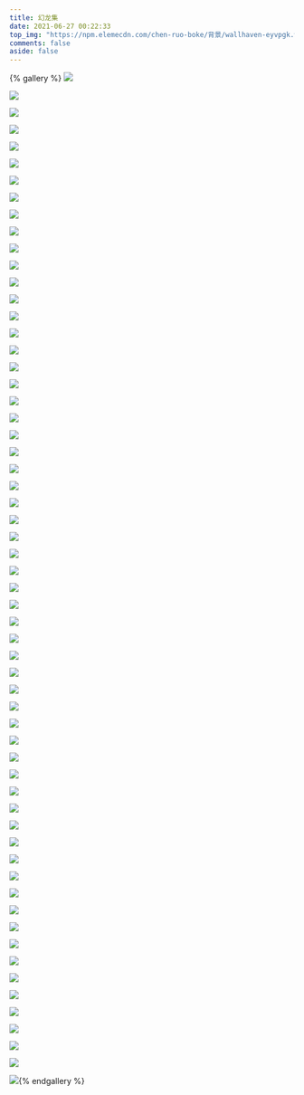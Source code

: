 ```yaml
---
title: 幻龙集
date: 2021-06-27 00:22:33
top_img: "https://npm.elemecdn.com/chen-ruo-boke/背景/wallhaven-eyvpgk.webp"
comments: false
aside: false
---
```


{% gallery %}
![](https://npm.elemecdn.com/chen-ruo-boke/相册-龙/wallhaven-ne78er.webp)

![](https://npm.elemecdn.com/chen-ruo-boke/相册-龙/wallhaven-28dq89.webp)

![](https://npm.elemecdn.com/chen-ruo-boke/相册-龙/wallhaven-6kv3rq.webp)

![](https://npm.elemecdn.com/chen-ruo-boke/相册-龙/wallhaven-dpk7p3.webp)

![](https://npm.elemecdn.com/chen-ruo-boke/相册-龙/wallhaven-v9o695.webp)

![](https://npm.elemecdn.com/chen-ruo-boke/相册-龙/wallhaven-yjl5gl.webp)

![](https://npm.elemecdn.com/chen-ruo-boke/相册-龙/wallhaven-13lr5g.webp)

![](https://npm.elemecdn.com/chen-ruo-boke/相册-龙/wallhaven-5do985.webp)

![](https://npm.elemecdn.com/chen-ruo-boke/相册-龙/wallhaven-g8dejl.webp)

![](https://npm.elemecdn.com/chen-ruo-boke/相册-龙/wallhaven-w8oo9x.webp)

![](https://npm.elemecdn.com/chen-ruo-boke/相册-龙/wallhaven-kwlvq7.webp)

![](https://npm.elemecdn.com/chen-ruo-boke/相册-龙/wallhaven-4xk36d.webp)

![](https://npm.elemecdn.com/chen-ruo-boke/相册-龙/wallhaven-4vgrwp.webp)

![](https://npm.elemecdn.com/chen-ruo-boke/相册-龙/wallhaven-0wp5pn.webp)

![](https://npm.elemecdn.com/chen-ruo-boke/相册-龙/wallhaven-k9xex7.webp)

![](https://npm.elemecdn.com/chen-ruo-boke/相册-龙/wallhaven-ym5gkg.webp)

![](https://npm.elemecdn.com/chen-ruo-boke/相册-龙/wallhaven-r2p9rj.webp)

![](https://npm.elemecdn.com/chen-ruo-boke/相册-龙/wallhaven-45w7v8.webp)

![](https://npm.elemecdn.com/chen-ruo-boke/相册-龙/wallhaven-47jlgy.webp)

![](https://npm.elemecdn.com/chen-ruo-boke/相册-龙/wallhaven-83zmxj.webp)

![](https://npm.elemecdn.com/chen-ruo-boke/相册-龙/wallhaven-j58o6w.webp)

![](https://npm.elemecdn.com/chen-ruo-boke/相册-龙/wallhaven-eyvkw8.webp)

![](https://npm.elemecdn.com/chen-ruo-boke/相册-龙/wallhaven-4l1o6l.webp)

![](https://npm.elemecdn.com/chen-ruo-boke/相册-龙/wallhaven-837e9j.webp)

![](https://npm.elemecdn.com/chen-ruo-boke/相册-龙/wallhaven-0p1omj.webp)

![](https://npm.elemecdn.com/chen-ruo-boke/相册-龙/wallhaven-3k3p93.webp)

![](https://npm.elemecdn.com/chen-ruo-boke/相册-龙/wallhaven-49w7p8.webp)

![](https://npm.elemecdn.com/chen-ruo-boke/相册-龙/wallhaven-nkkq81.webp)

![](https://npm.elemecdn.com/chen-ruo-boke/相册-龙/wallhaven-nr79vm.webp)

![](https://npm.elemecdn.com/chen-ruo-boke/相册-龙/wallhaven-nk1xxq.webp)

![](https://npm.elemecdn.com/chen-ruo-boke/相册-龙/wallhaven-y889yg.webp)

![](https://npm.elemecdn.com/chen-ruo-boke/相册-龙/wallhaven-o39ll9.webp)

![](https://npm.elemecdn.com/chen-ruo-boke/相册-龙/wallhaven-dgpxgj.webp)

![](https://npm.elemecdn.com/chen-ruo-boke/相册-龙/wallhaven-0pvxgp.webp)

![](https://npm.elemecdn.com/chen-ruo-boke/相册-龙/wallhaven-4xk8v3.webp)

![](https://npm.elemecdn.com/chen-ruo-boke/相册-龙/wallhaven-0w5q6q.webp)

![](https://npm.elemecdn.com/chen-ruo-boke/相册-龙/wallhaven-39386v.webp)

![](https://npm.elemecdn.com/chen-ruo-boke/相册-龙/wallhaven-47dyro.webp)

![](https://npm.elemecdn.com/chen-ruo-boke/相册-龙/wallhaven-39lzpy.webp)

![](https://npm.elemecdn.com/chen-ruo-boke/相册-龙/wallhaven-wqewxr.webp)

![](https://npm.elemecdn.com/chen-ruo-boke/相册-龙/wallhaven-4g1v9q.webp)

![](https://npm.elemecdn.com/chen-ruo-boke/相册-龙/wallhaven-nelqj8.webp)

![](https://npm.elemecdn.com/chen-ruo-boke/相册-龙/wallhaven-4yj31x.webp)

![](https://npm.elemecdn.com/chen-ruo-boke/相册-龙/wallhaven-kwjy81.webp)

![](https://npm.elemecdn.com/chen-ruo-boke/相册-龙/wallhaven-p8j789.webp)

![](https://npm.elemecdn.com/chen-ruo-boke/相册-龙/wallhaven-4dm5em.webp)

![](https://npm.elemecdn.com/chen-ruo-boke/相册-龙/wallhaven-016x2g.webp)

![](https://npm.elemecdn.com/chen-ruo-boke/相册-龙/wallhaven-eyvke8.webp)

![](https://npm.elemecdn.com/chen-ruo-boke/相册-龙/wallhaven-g8w8y3.webp)

![](https://npm.elemecdn.com/chen-ruo-boke/相册-龙/wallhaven-4x2md3.webp)

![](https://npm.elemecdn.com/chen-ruo-boke/相册-龙/wallhaven-42e8v6.webp)

![](https://npm.elemecdn.com/chen-ruo-boke/相册-龙/wallhaven-1kdzk3.webp)

![](https://npm.elemecdn.com/chen-ruo-boke/相册-龙/wallhaven-j3k8lq.webp)

![](https://npm.elemecdn.com/chen-ruo-boke/相册-龙/wallhaven-9m8g6k.webp)

![](https://npm.elemecdn.com/chen-ruo-boke/相册-龙/wallhaven-vmo95p.webp)

![](https://npm.elemecdn.com/chen-ruo-boke/相册-龙/wallhaven-lql93l.webp)

![](https://npm.elemecdn.com/chen-ruo-boke/相册-龙/wallhaven-v9gyg3.webp)

![](https://npm.elemecdn.com/chen-ruo-boke/相册-龙/wallhaven-2kr2wx.webp)

![](https://npm.elemecdn.com/chen-ruo-boke/相册-龙/wallhaven-yjy7dk.webp)

![](https://npm.elemecdn.com/chen-ruo-boke/相册-龙/wallhaven-13p6l1.webp){% endgallery %}

